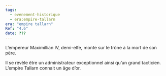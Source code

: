 ```yaml
---
tags:
  - evenement-historique
  - era:empire-tallarn
era: "empire tallarn"
Ref: "4.6"
date: ???
---
```


L’empereur Maximillian IV, demi-elfe, monte sur le trône à la mort de son père.

Il se révèle être un administrateur exceptionnel ainsi qu’un grand tacticien. L’empire Tallarn connait un âge d’or.